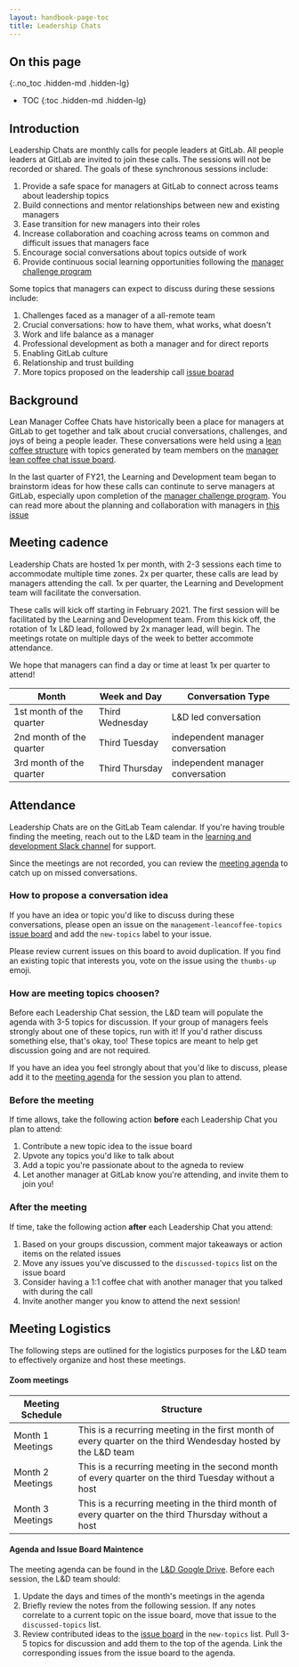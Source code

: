 ```yaml
---
layout: handbook-page-toc
title: Leadership Chats
---
```


## On this page
{:.no_toc .hidden-md .hidden-lg}

- TOC
{:toc .hidden-md .hidden-lg}

## Introduction

Leadership Chats are monthly calls for people leaders at GitLab. All people leaders at GitLab are invited to join these calls. The sessions will not be recorded or shared. The goals of these synchronous sessions include:

1. Provide a safe space for managers at GitLab to connect across teams about leadership topics
1. Build connections and mentor relationships between new and existing managers
1. Ease transition for new managers into their roles
1. Increase collaboration and coaching across teams on common and difficult issues that managers face
1. Encourage social conversations about topics outside of work
1. Provide continuous social learning opportunities following the [manager challenge program](/handbook/people-group/learning-and-development/manager-challenge)

Some topics that managers can expect to discuss during these sessions include:

1. Challenges faced as a manager of a all-remote team
1. Crucial conversations: how to have them, what works, what doesn't
1. Work and life balance as a manager
1. Professional development as both a manager and for direct reports
1. Enabling GitLab culture
1. Relationship and trust building
1. More topics proposed on the leadership call [issue boarad](https://gitlab.com/gitlab-com/people-group/leaders-leancoffee-topics/-/boards/965643)


## Background

Lean Manager Coffee Chats have historically been a place for managers at GitLab to get together and talk about crucial conversations, challenges, and joys of being a people leader. These conversations were held using a [lean coffee structure](https://theagileist.wordpress.com/2019/01/31/remote-retrospective-using-lean-coffee/) with topics generated by team members on the [manager lean coffee chat issue board](https://gitlab.com/gitlab-com/people-group/leaders-leancoffee-topics/-/boards/965643).

In the last quarter of FY21, the Learning and Development team began to brainstorm ideas for how these calls can continute to serve managers at GitLab, especially upon completion of the [manager challenge program](/handbook/people-group/learning-and-development/manager-challenge). You can read more about the planning and collaboration with managers in [this issue](https://gitlab.com/gitlab-com/people-group/learning-development/general/-/issues/123)


## Meeting cadence

Leadership Chats are hosted 1x per month, with 2-3 sessions each time to accommodate multiple time zones. 2x per quarter, these calls are lead by managers attending the call. 1x per quarter, the Learning and Development team will facilitate the conversation.

These calls will kick off starting in February 2021. The first session will be facilitated by the Learning and Development team. From this kick off, the rotation of 1x L&D lead, followed by 2x manager lead, will begin. The meetings rotate on multiple days of the week to better accommote attendance. 

We hope that managers can find a day or time at least 1x per quarter to attend!

| Month | Week and Day | Conversation Type |
| ----- | ----- | ----- |
| 1st month of the quarter | Third Wednesday | L&D led conversation |
| 2nd month of the quarter | Third Tuesday | independent manager conversation |
| 3rd month of the quarter | Third Thursday | independent manager conversation |


## Attendance

Leadership Chats are on the GitLab Team calendar. If you're having trouble finding the meeting, reach out to the L&D team in the [learning and development Slack channel](https://app.slack.com/client/T02592416/CMRAWQ97W) for support. 

Since the meetings are not recorded, you can review the [meeting agenda](https://docs.google.com/document/d/1Hq9CykJn3EvYI5XblntORSIaheCdmyqYsqiHdrlHbHE/edit) to catch up on missed conversations.

### How to propose a conversation idea

If you have an idea or topic you'd like to discuss during these conversations, please open an issue on the `management-leancoffee-topics` [issue board](https://gitlab.com/gitlab-com/people-group/leaders-leancoffee-topics/-/boards/965643) and add the `new-topics` label to your issue. 

Please review current issues on this board to avoid duplication. If you find an existing topic that interests you, vote on the issue using the `thumbs-up` emoji.

### How are meeting topics choosen?

Before each Leadership Chat session, the L&D team will populate the agenda with 3-5 topics for discussion. If your group of managers feels strongly about one of these topics, run with it! If you'd rather discuss something else, that's okay, too! These topics are meant to help get discussion going and are not required.

If you have an idea you feel strongly about that you'd like to discuss, please add it to the [meeting agenda](https://docs.google.com/document/d/1Hq9CykJn3EvYI5XblntORSIaheCdmyqYsqiHdrlHbHE/edit) for the session you plan to attend.

### Before the meeting

If time allows, take the following action **before** each Leadership Chat you plan to attend:

1. Contribute a new topic idea to the issue board
1. Upvote any topics you'd like to talk about
1. Add a topic you're passionate about to the agneda to review 
1. Let another manager at GitLab know you're attending, and invite them to join you!

### After the meeting

If time, take the following action **after** each Leadership Chat you attend:

1. Based on your groups discussion, comment major takeaways or action items on the related issues
1. Move any issues you've discussed to the `discussed-topics` list on the issue board
1. Consider having a 1:1 coffee chat with another manager that you talked with during the call
1. Invite another manger you know to attend the next session!


## Meeting Logistics

The following steps are outlined for the logistics purposes for the L&D team to effectively organize and host these meetings.

#### Zoom meetings

| Meeting Schedule | Structure |
| ----- | ----- |
| Month 1 Meetings | This is a recurring meeting in the first month of every quarter on the third Wendesday hosted by the L&D team |
| Month 2 Meetings | This is a recurring meeting in the second month of every quarter on the third Tuesday without a host |
| Month 3 Meetings | This is a recurring meeting in the third month of every quarter on the third Thursday without a host |

#### Agenda and Issue Board Maintence

The meeting agenda can be found in the [L&D Google Drive](https://docs.google.com/document/d/1Hq9CykJn3EvYI5XblntORSIaheCdmyqYsqiHdrlHbHE/edit). Before each session, the L&D team should:

1. Update the days and times of the month's meetings in the agenda
1. Briefly review the notes from the following session. If any notes correlate to a current topic on the issue board, move that issue to the `discussed-topics` list.
1. Review contributed ideas to the [issue board](https://gitlab.com/gitlab-com/people-group/leaders-leancoffee-topics/-/boards/965643) in the `new-topics` list. Pull 3-5 topics for discussion and add them to the top of the agenda. Link the corresponding issues from the issue board to the agenda.


